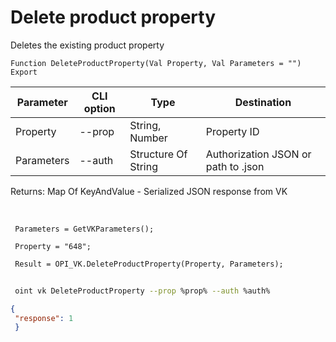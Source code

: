 ﻿---
sidebar_position: 4
---

# Delete product property
 Deletes the existing product property



`Function DeleteProductProperty(Val Property, Val Parameters = "") Export`

 | Parameter | CLI option | Type | Destination |
 |-|-|-|-|
 | Property | --prop | String, Number | Property ID |
 | Parameters | --auth | Structure Of String | Authorization JSON or path to .json |

 
 Returns: Map Of KeyAndValue - Serialized JSON response from VK

<br/>




```bsl title="Code example"
 Parameters = GetVKParameters();
 
 Property = "648";
 
 Result = OPI_VK.DeleteProductProperty(Property, Parameters);
```
	


```sh title="CLI command example"
 
 oint vk DeleteProductProperty --prop %prop% --auth %auth%

```

```json title="Result"
{
 "response": 1
 }
```
